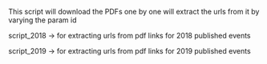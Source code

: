 This script will download the PDFs one by one will extract the urls from it by varying the param id

script_2018 -> for extracting urls from pdf links for 2018 published events

script_2019 -> for extracting urls from pdf links for 2019 published events